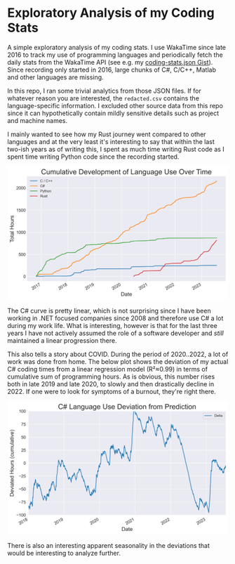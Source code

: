 # Exploratory Analysis of my Coding Stats

A simple exploratory analysis of my coding stats. I use WakaTime since late 2016 to track my
use of programming languages and periodically fetch the daily stats from the WakaTime API (see e.g.
my [coding-stats.json Gist](https://gist.github.com/sunsided/667936bd0d4d5f042ea4e6726c5faccb)). Since
recording only started in 2016, large chunks of C#, C/C++, Matlab and other languages are missing.

In this repo, I ran some trivial analytics from those JSON files. If for whatever reason you are
interested, the `redacted.csv` contains the language-specific information. I excluded other source
data from this repo since it can hypothetically contain mildly sensitive details such as project
and machine names.

I mainly wanted to see how my Rust journey went compared to other languages and at the very least
it's interesting to say that within the last two-ish years as of writing this, I spent as much time
writing Rust code as I spent time writing Python code since the recording started.

![](images/language_development.png)

The C# curve is pretty linear, which is not surprising since I have been working in .NET focused
companies since 2008 and therefore use C# a lot during my work life. What is interesting, however
is that for the last three years I have not actively assumed the role of a software developer
and _still_ maintained a linear progression there.

This also tells a story about COVID. During the period of 2020..2022, a lot of work was done from
home. The below plot shows the deviation of my actual C# coding times from a linear regression
model (R²≈0.99) in terms of cumulative sum of programming hours. As is obvious, this number rises
both in late 2019 and late 2020, to slowly and then drastically decline in 2022. If one were to look
for symptoms of a burnout, they're right there.

![](images/post_covid_burnout.png)

There is also an interesting apparent seasonality in the deviations that would be interesting to
analyze further.
